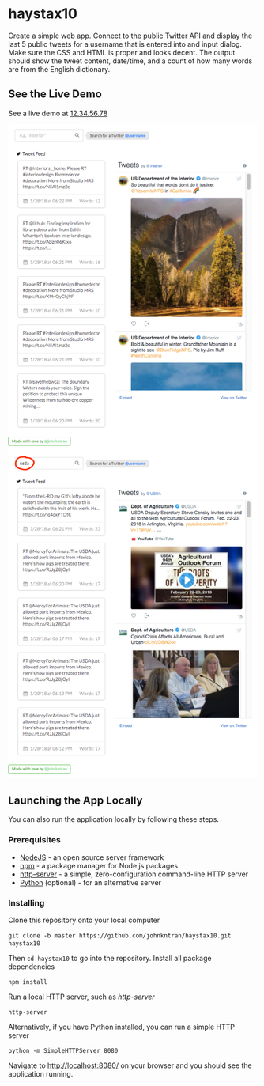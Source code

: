 # haystax10
Create a simple web app. Connect to the public Twitter API and display the last 5 public tweets for a username that is entered into and input dialog. Make sure the CSS and HTML is proper and looks decent. The output should show the tweet content, date/time, and a count of how many words are from the English dictionary.

## See the Live Demo
See a live demo at [12.34.56.78](https://10.11.11.17/)
<p align="left">
  <a href="https://10.11.11.17/">
    <img src="./images/twitter_app1.png" alt="Screenshot of App">
    <img src="./images/twitter_app2.png" alt="Screenshot of App Registered">
  </a>
</p>

## Launching the App Locally
You can also run the application locally by following these steps.

### Prerequisites
* [NodeJS](https://nodejs.org/en/download/) - an open source server framework
* [npm](https://www.npmjs.com/get-npm) - a package manager for Node.js packages
* [http-server](https://www.npmjs.com/package/http-server) - a simple, zero-configuration command-line HTTP server
* [Python](https://www.python.org/downloads/) (optional) - for an alternative server

### Installing
Clone this repository onto your local computer
```
git clone -b master https://github.com/johnkntran/haystax10.git haystax10
```
Then `cd haystax10` to go into the repository.
Install all package dependencies
```
npm install
```
Run a local HTTP server, such as *http-server*
```
http-server
```
Alternatively, if you have Python installed, you can run a simple HTTP server
```
python -m SimpleHTTPServer 8080
```
Navigate to [http://localhost:8080/](http://localhost:8080/) on your browser and you should see the application running.